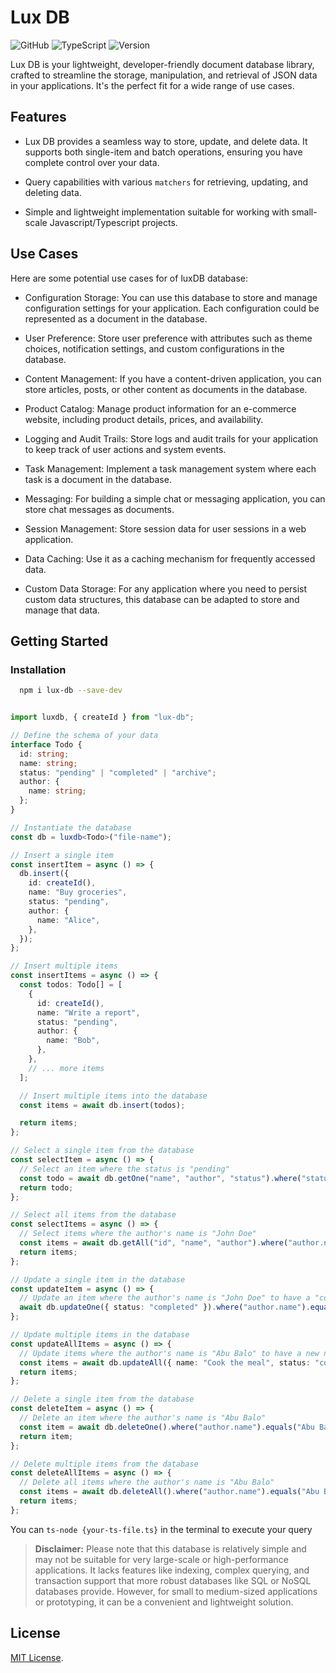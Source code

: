 # Lux DB

![GitHub](https://img.shields.io/github/license/abubalo/lux-db)
![TypeScript](https://img.shields.io/badge/TypeScript-5.2.2-blue)
![Version](https://img.shields.io/badge/Version-18-yellow)

Lux DB is your lightweight, developer-friendly document database library, crafted to streamline the storage, manipulation, and retrieval of JSON data in your applications. It's the perfect fit for a wide range of use cases.

## Features

- Lux DB provides a seamless way to store, update, and delete data. It supports both single-item and batch operations, ensuring you have complete control over your data.

- Query capabilities with various `matchers` for retrieving, updating, and deleting data.

- Simple and lightweight implementation suitable for working with small-scale Javascript/Typescript projects.

## Use Cases
Here are some potential use cases for of luxDB database:

- Configuration Storage: You can use this database to store and manage configuration settings for your application. Each configuration could be represented as a document in the database.

- User Preference: Store user preference with attributes such as theme choices, notification settings, and custom configurations in the database.

- Content Management: If you have a content-driven application, you can store articles, posts, or other content as documents in the database.

- Product Catalog: Manage product information for an e-commerce website, including product details, prices, and availability.

- Logging and Audit Trails: Store logs and audit trails for your application to keep track of user actions and system events.

- Task Management: Implement a task management system where each task is a document in the database.

- Messaging: For building a simple chat or messaging application, you can store chat messages as documents.

- Session Management: Store session data for user sessions in a web application.

- Data Caching: Use it as a caching mechanism for frequently accessed data.

- Custom Data Storage: For any application where you need to persist custom data structures, this database can be adapted to store and manage that data.





## Getting Started

### Installation

```bash
  npm i lux-db --save-dev
```

```ts filename="index.ts"

import luxdb, { createId } from "lux-db";

// Define the schema of your data
interface Todo {
  id: string;
  name: string;
  status: "pending" | "completed" | "archive";
  author: {
    name: string;
  };
}

// Instantiate the database
const db = luxdb<Todo>("file-name");

// Insert a single item
const insertItem = async () => {
  db.insert({
    id: createId(),
    name: "Buy groceries",
    status: "pending",
    author: {
      name: "Alice",
    },
  });
};

// Insert multiple items
const insertItems = async () => {
  const todos: Todo[] = [
    {
      id: createId(),
      name: "Write a report",
      status: "pending",
      author: {
        name: "Bob",
      },
    },
    // ... more items
  ];

  // Insert multiple items into the database
  const items = await db.insert(todos);

  return items;
};

// Select a single item from the database
const selectItem = async () => {
  // Select an item where the status is "pending"
  const todo = await db.getOne("name", "author", "status").where("status").equals("pending").run();
  return todo;
};

// Select all items from the database
const selectItems = async () => {
  // Select items where the author's name is "John Doe"
  const items = await db.getAll("id", "name", "author").where("author.name").equals("John Doe").run();
  return items;
};

// Update a single item in the database
const updateItem = async () => {
  // Update an item where the author's name is "John Doe" to have a "completed" status
  await db.updateOne({ status: "completed" }).where("author.name").equals("John Doe").run();
};

// Update multiple items in the database
const updateAllItems = async () => {
  // Update items where the author's name is "Abu Balo" to have a new name and status
  const items = await db.updateAll({ name: "Cook the meal", status: "completed" }).where("author.name").equals("Abu Balo").run();
  return items;
};

// Delete a single item from the database
const deleteItem = async () => {
  // Delete an item where the author's name is "Abu Balo"
  const item = await db.deleteOne().where("author.name").equals("Abu Balo").run();
  return item;
};

// Delete multiple items from the database
const deleteAllItems = async () => {
  // Delete all items where the author's name is "Abu Balo"
  const items = await db.deleteAll().where("author.name").equals("Abu Balo").run();
  return items;
};

```

You can `ts-node {your-ts-file.ts}` in the terminal to execute your query



> **Disclaimer:** Please note that this database is relatively simple and may not be suitable for very large-scale or high-performance applications. It lacks features like indexing, complex querying, and transaction support that more robust databases like SQL or NoSQL databases provide. However, for small to medium-sized applications or prototyping, it can be a convenient and lightweight solution.

## License
[MIT License](/LICENSE).
